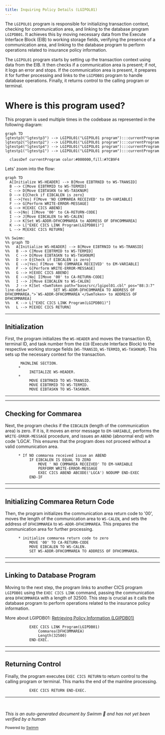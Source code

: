 ```yaml
---
title: Inquiring Policy Details (LGIPOL01)
---
```

The <SwmToken path="base/src/lgipol01.cbl" pos="13:6:6" line-data="       PROGRAM-ID. LGIPOL01.">`LGIPOL01`</SwmToken> program is responsible for initializing transaction context, checking for communication area, and linking to the database program <SwmToken path="base/src/lgipol01.cbl" pos="91:9:9" line-data="           EXEC CICS LINK Program(LGIPDB01)">`LGIPDB01`</SwmToken>. It achieves this by moving necessary data from the Execute Interface Block (EIB) to working storage fields, verifying the presence of a communication area, and linking to the database program to perform operations related to insurance policy information.

The <SwmToken path="base/src/lgipol01.cbl" pos="13:6:6" line-data="       PROGRAM-ID. LGIPOL01.">`LGIPOL01`</SwmToken> program starts by setting up the transaction context using data from the EIB. It then checks if a communication area is present; if not, it logs an error and stops. If the communication area is present, it prepares it for further processing and links to the <SwmToken path="base/src/lgipol01.cbl" pos="91:9:9" line-data="           EXEC CICS LINK Program(LGIPDB01)">`LGIPDB01`</SwmToken> program to handle database operations. Finally, it returns control to the calling program or terminal.

# Where is this program used?

This program is used multiple times in the codebase as represented in the following diagram:

```mermaid
graph TD
lgtestp3("lgtestp3") --> LGIPOL01("LGIPOL01 program"):::currentProgram
lgtestp2("lgtestp2") --> LGIPOL01("LGIPOL01 program"):::currentProgram
lgtestp4("lgtestp4") --> LGIPOL01("LGIPOL01 program"):::currentProgram
lgtestp1("lgtestp1") --> LGIPOL01("LGIPOL01 program"):::currentProgram

  classDef currentProgram color:#000000,fill:#7CB9F4
```

Lets' zoom into the flow:

```mermaid
graph TD
  A[Initialize WS-HEADER] --> B[Move EIBTRNID to WS-TRANSID]
  B --> C[Move EIBTRMID to WS-TERMID]
  C --> D[Move EIBTASKN to WS-TASKNUM]
  D --> E{Check if EIBCALEN is zero}
  E -->|Yes| F[Move 'NO COMMAREA RECEIVED' to EM-VARIABLE]
  F --> G[Perform WRITE-ERROR-MESSAGE]
  G --> H[EXEC CICS ABEND]
  E -->|No| I[Move '00' to CA-RETURN-CODE]
  I --> J[Move EIBCALEN to WS-CALEN]
  J --> K[Set WS-ADDR-DFHCOMMAREA to ADDRESS OF DFHCOMMAREA]
  K --> L["EXEC CICS LINK Program(LGIPDB01)"]
  L --> M[EXEC CICS RETURN]

%% Swimm:
%% graph TD
%%   A[Initialize WS-HEADER] --> B[Move EIBTRNID to WS-TRANSID]
%%   B --> C[Move EIBTRMID to WS-TERMID]
%%   C --> D[Move EIBTASKN to WS-TASKNUM]
%%   D --> E{Check if EIBCALEN is zero}
%%   E -->|Yes| F[Move 'NO COMMAREA RECEIVED' to EM-VARIABLE]
%%   F --> G[Perform WRITE-ERROR-MESSAGE]
%%   G --> H[EXEC CICS ABEND]
%%   E -->|No| I[Move '00' to CA-RETURN-CODE]
%%   I --> J[Move EIBCALEN to WS-CALEN]
%%   J --> K[Set <SwmToken path="base/src/lgipol01.cbl" pos="88:3:7" line-data="           SET WS-ADDR-DFHCOMMAREA TO ADDRESS OF DFHCOMMAREA.">`WS-ADDR-DFHCOMMAREA`</SwmToken> to ADDRESS OF DFHCOMMAREA]
%%   K --> L["EXEC CICS LINK Program(LGIPDB01)"]
%%   L --> M[EXEC CICS RETURN]
```

<SwmSnippet path="/base/src/lgipol01.cbl" line="70">

---

## Initialization

First, the program initializes the <SwmToken path="base/src/lgipol01.cbl" pos="72:3:5" line-data="           INITIALIZE WS-HEADER.">`WS-HEADER`</SwmToken> and moves the transaction ID, terminal ID, and task number from the `EIB` (Execute Interface Block) to the respective working storage fields (<SwmToken path="base/src/lgipol01.cbl" pos="74:7:9" line-data="           MOVE EIBTRNID TO WS-TRANSID.">`WS-TRANSID`</SwmToken>, <SwmToken path="base/src/lgipol01.cbl" pos="75:7:9" line-data="           MOVE EIBTRMID TO WS-TERMID.">`WS-TERMID`</SwmToken>, <SwmToken path="base/src/lgipol01.cbl" pos="76:7:9" line-data="           MOVE EIBTASKN TO WS-TASKNUM.">`WS-TASKNUM`</SwmToken>). This sets up the necessary context for the transaction.

```cobol
       MAINLINE SECTION.
      *
           INITIALIZE WS-HEADER.
      *
           MOVE EIBTRNID TO WS-TRANSID.
           MOVE EIBTRMID TO WS-TERMID.
           MOVE EIBTASKN TO WS-TASKNUM.
```

---

</SwmSnippet>

<SwmSnippet path="/base/src/lgipol01.cbl" line="78">

---

## Checking for Commarea

Next, the program checks if the <SwmToken path="base/src/lgipol01.cbl" pos="79:3:3" line-data="           IF EIBCALEN IS EQUAL TO ZERO">`EIBCALEN`</SwmToken> (length of the communication area) is zero. If it is, it moves an error message to <SwmToken path="base/src/lgipol01.cbl" pos="80:14:16" line-data="               MOVE &#39; NO COMMAREA RECEIVED&#39; TO EM-VARIABLE">`EM-VARIABLE`</SwmToken>, performs the <SwmToken path="base/src/lgipol01.cbl" pos="81:3:7" line-data="               PERFORM WRITE-ERROR-MESSAGE">`WRITE-ERROR-MESSAGE`</SwmToken> procedure, and issues an <SwmToken path="base/src/lgipol01.cbl" pos="78:15:15" line-data="      * If NO commarea received issue an ABEND">`ABEND`</SwmToken> (abnormal end) with code 'LGCA'. This ensures that the program does not proceed without a valid communication area.

```cobol
      * If NO commarea received issue an ABEND
           IF EIBCALEN IS EQUAL TO ZERO
               MOVE ' NO COMMAREA RECEIVED' TO EM-VARIABLE
               PERFORM WRITE-ERROR-MESSAGE
               EXEC CICS ABEND ABCODE('LGCA') NODUMP END-EXEC
           END-IF
```

---

</SwmSnippet>

<SwmSnippet path="/base/src/lgipol01.cbl" line="85">

---

## Initializing Commarea Return Code

Then, the program initializes the communication area return code to '00', moves the length of the communication area to <SwmToken path="base/src/lgipol01.cbl" pos="87:7:9" line-data="           MOVE EIBCALEN TO WS-CALEN.">`WS-CALEN`</SwmToken>, and sets the address of <SwmToken path="base/src/lgipol01.cbl" pos="88:7:7" line-data="           SET WS-ADDR-DFHCOMMAREA TO ADDRESS OF DFHCOMMAREA.">`DFHCOMMAREA`</SwmToken> to <SwmToken path="base/src/lgipol01.cbl" pos="88:3:7" line-data="           SET WS-ADDR-DFHCOMMAREA TO ADDRESS OF DFHCOMMAREA.">`WS-ADDR-DFHCOMMAREA`</SwmToken>. This prepares the communication area for further processing.

```cobol
      * initialize commarea return code to zero
           MOVE '00' TO CA-RETURN-CODE
           MOVE EIBCALEN TO WS-CALEN.
           SET WS-ADDR-DFHCOMMAREA TO ADDRESS OF DFHCOMMAREA.
```

---

</SwmSnippet>

<SwmSnippet path="/base/src/lgipol01.cbl" line="91">

---

## Linking to Database Program

Moving to the next step, the program links to another CICS program <SwmToken path="base/src/lgipol01.cbl" pos="91:9:9" line-data="           EXEC CICS LINK Program(LGIPDB01)">`LGIPDB01`</SwmToken> using the <SwmToken path="base/src/lgipol01.cbl" pos="91:1:5" line-data="           EXEC CICS LINK Program(LGIPDB01)">`EXEC CICS LINK`</SwmToken> command, passing the communication area <SwmToken path="base/src/lgipol01.cbl" pos="92:3:3" line-data="               Commarea(DFHCOMMAREA)">`DFHCOMMAREA`</SwmToken> with a length of 32500. This step is crucial as it calls the database program to perform operations related to the insurance policy information.

More about LGIPDB01: <SwmLink doc-title="Retrieving Policy Information (LGIPDB01)">[Retrieving Policy Information (LGIPDB01)](/.swm/retrieving-policy-information-lgipdb01.q633bzop.sw.md)</SwmLink>

```cobol
           EXEC CICS LINK Program(LGIPDB01)
               Commarea(DFHCOMMAREA)
               Length(32500)
           END-EXEC.
```

---

</SwmSnippet>

<SwmSnippet path="/base/src/lgipol01.cbl" line="96">

---

## Returning Control

Finally, the program executes <SwmToken path="base/src/lgipol01.cbl" pos="96:1:5" line-data="           EXEC CICS RETURN END-EXEC.">`EXEC CICS RETURN`</SwmToken> to return control to the calling program or terminal. This marks the end of the mainline processing.

```cobol
           EXEC CICS RETURN END-EXEC.
```

---

</SwmSnippet>

&nbsp;

*This is an auto-generated document by Swimm 🌊 and has not yet been verified by a human*

<SwmMeta version="3.0.0" repo-id="Z2l0aHViJTNBJTNBa3luZHJ5bC1jaWNzLWdlbmFwcCUzQSUzQVN3aW1tLURlbW8=" repo-name="kyndryl-cics-genapp"><sup>Powered by [Swimm](https://app.swimm.io/)</sup></SwmMeta>
